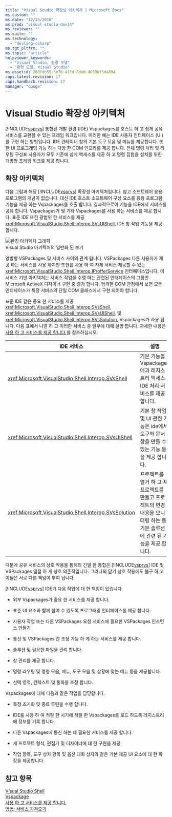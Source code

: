 ```yaml
---
title: "Visual Studio 확장성 아키텍처 | Microsoft Docs"
ms.custom: ""
ms.date: "12/15/2016"
ms.prod: "visual-studio-dev14"
ms.reviewer: ""
ms.suite: ""
ms.technology: 
  - "devlang-csharp"
ms.tgt_pltfrm: ""
ms.topic: "article"
helpviewer_keywords: 
  - "Visual Studio, 환경 모델"
  - "환경 모델, Visual Studio"
ms.assetid: 280fdb55-3e70-41fd-8da0-4039bf5d4894
caps.latest.revision: 17
caps.handback.revision: 17
manager: "douge"
---
```

# Visual Studio 확장성 아키텍처
[!INCLUDE[vsprvs](../code-quality/includes/vsprvs_md.md)] 통합된 개발 환경 \(IDE\) Vspackages를 호스트 하 고 쉽게 공유 서비스를 교환할 수 있는 프레임 워크입니다.  이러한 예는 IDE 사용자 인터페이스 \(UI\)를 구현 하는 방법입니다.  IDE 컨테이너 창의 기본 도구 모음 및 메뉴를 제공합니다.  또한 UI 프로그래밍 가능 하는 다양 한 COM 인프라를 제공 합니다.  전체 명령 처리 및 라우팅 구성표 사용자가 모두 기존에 쉽게 액세스를 제공 하 고 명령 집합을 설치를 위한 개방형 프레임 워크를 제공 합니다.  
  
## 확장 아키텍처  
 다음 그림과 해당 [!INCLUDE[vsprvs](../code-quality/includes/vsprvs_md.md)] 확장성 아키텍처입니다.  참고 소프트웨어 응용 프로그램의 개념이 없습니다.  대신 IDE 호스트 소프트웨어 구성 요소를 응용 프로그램 기능을 제공 하는 Vspackages를 호출 합니다.  결과적으로이 기능을 IDE에서 서비스를 공유 합니다.  Vspackages가 및 기타 Vspackages를 사용 하는 서비스를 제공 합니다.  표준 IDE 또한 광범위 한 서비스를 제공 <xref:Microsoft.VisualStudio.Shell.Interop.SVsUIShell>, IDE 창 작업 기능을 제공 합니다.  
  
 ![환경 아키텍처 그래픽](~/docs/extensibility/internals/media/environment.gif "environment")  
Visual Studio 아키텍처의 일반화 된 보기  
  
 양방향 VSPackages 및 서비스 사이의 관계 됩니다.  VSPackages 다른 사용자가 제공 하는 서비스를 사용 하지만 또한를 사용 하 여 자체 서비스 제공할 수 있는 <xref:Microsoft.VisualStudio.Shell.Interop.IProfferService> 인터페이스입니다.  이 서비스 기반 아키텍처는 서비스 작업을 수행 하는 관련된 인터페이스의 그룹인 Microsoft ActiveX 디자이너 구현 중 증가 합니다.  엄격한 COM 관점에서 보면 모든 인터페이스가 특정 서비스의 단일 COM 클래스에서 구현 되어야 합니다.  
  
 표준 IDE 같은 중요 한 서비스를 제공 <xref:Microsoft.VisualStudio.Shell.Interop.SVsShell>, <xref:Microsoft.VisualStudio.Shell.Interop.SVsUIShell>, 및 <xref:Microsoft.VisualStudio.Shell.Interop.SVsSolution>, Vspackages가 사용 됩니다.  다음 표에서 나열 하 고 이러한 서비스 중 일부에 대해 설명 합니다.  자세한 내용은 [사용 하 고 서비스를 제공 합니다.](../extensibility/using-and-providing-services.md)를 참조하십시오.  
  
|IDE 서비스|설명|  
|-------------|--------|  
|<xref:Microsoft.VisualStudio.Shell.Interop.SVsShell>|기본 기능을 Vspackages에과 레지스트리 액세스 IDE 처리 서비스를 제공 합니다.|  
|<xref:Microsoft.VisualStudio.Shell.Interop.SVsUIShell>|기본 창 작업 및 UI 관련 기능은 ide에서 도구와 문서 창을 만들 수 있는 기능 등을 제공 합니다.|  
|<xref:Microsoft.VisualStudio.Shell.Interop.SVsSolution>|프로젝트를 열거 하 고 새 프로젝트를 만들고 프로젝트의 변경 내용을 모니터링 하는 등 기본 솔루션에 관련 된 기능을 제공 합니다.|  
  
 때문에 공유 서비스의 상호 작용을 통해의 긴밀 한 통합은 [!INCLUDE[vsprvs](../code-quality/includes/vsprvs_md.md)] IDE 및 VSPackages 밀접 하 게 상호 의존적입니다.  그러나의 닫기 상호 작용에도 불구 하 고 이들은 서로 다른 책임이 부여 됩니다.  
  
 [!INCLUDE[vsprvs](../code-quality/includes/vsprvs_md.md)] IDE가 다음 작업에 대 한 책임이 있습니다.  
  
-   외부 Vspackages가 중요 한 서비스를 제공 합니다.  
  
-   표준 UI 요소와 함께 참여 수 있도록 프로그래밍 인터페이스를 제공 합니다.  
  
-   사용자 작업 또는 다른 VSPackages 요청 서비스에 필요한 VSPackages 인스턴스 만들기  
  
-   통신 및 VSPackages 간 조정 가능 하 게 하는 서비스를 제공 합니다.  
  
-   솔루션 및 필요한 파일을 관리 합니다.  
  
-   창 관리를 제공 합니다.  
  
-   명령 라우팅 및 명령 모음, 메뉴, 도구 모음 및 상황에 맞는 메뉴 등을 제공합니다.  
  
-   선택 영역, 컨텍스트 및 통화를 조정 합니다.  
  
 Vspackages에 대해 다음과 같은 작업을 담당합니다.  
  
-   특정 초기화 및 종료 루틴을 수행 합니다.  
  
-   IDE를 사용 하 여 적절 한 시기에 적절 한 Vspackages를 로드 하도록 레지스트리에 정보를 기록 합니다.  
  
-   다른 Vspackages에 통신 하는 데 필요한 서비스를 제공 합니다.  
  
-   새 프로젝트 형식, 편집기 및 디자이너에 대 한 구현을 제공  
  
-   작업 항목, 도구 상자 항목 및 옵션 대화 상자와 같은 기본 제공 UI 요소에 대 한 확장을 제공합니다.  
  
## 참고 항목  
 [Visual Studio Shell](../extensibility/internals/visual-studio-shell.md)   
 [Vspackage](../extensibility/internals/vspackages.md)   
 [사용 하 고 서비스를 제공 합니다.](../extensibility/using-and-providing-services.md)   
 [방법: 서비스 가져오기](../extensibility/how-to-get-a-service.md)